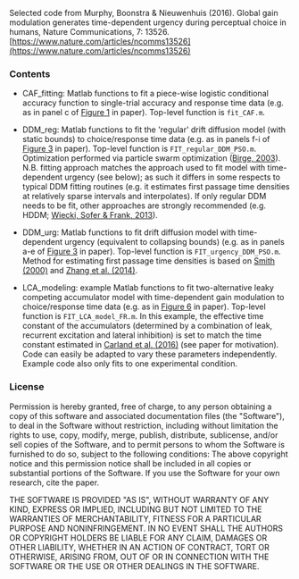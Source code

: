 Selected code from Murphy, Boonstra & Nieuwenhuis (2016). Global gain modulation generates time-dependent urgency during perceptual choice in humans, Nature Communications, 7: 13526. [https://www.nature.com/articles/ncomms13526](https://www.nature.com/articles/ncomms13526)

### Contents

* CAF_fitting: Matlab functions to fit a piece-wise logistic conditional accuracy function to single-trial accuracy and response time data (e.g. as in panel c of [Figure 1](https://www.nature.com/articles/ncomms13526/figures/1) in paper). Top-level function is `fit_CAF.m`.

* DDM_reg: Matlab functions to fit the 'regular' drift diffusion model (with static bounds) to choice/response time data (e.g. as in panels f-i of [Figure 3](https://www.nature.com/articles/ncomms13526/figures/3) in paper). Top-level function is `FIT_regular_DDM_PSO.m`. Optimization performed via particle swarm optimization ([Birge, 2003](https://ieeexplore.ieee.org/document/1202265)). N.B. fitting approach matches the approach used to fit model with time-dependent urgency (see below); as such it differs in some respects to typical DDM fitting routines (e.g. it estimates first passage time densities at relatively sparse intervals and interpolates). If only regular DDM needs to be fit, other approaches are strongly recommended (e.g. HDDM; [Wiecki, Sofer & Frank, 2013](https://www.frontiersin.org/articles/10.3389/fninf.2013.00014/full)). 

* DDM_urg: Matlab functions to fit drift diffusion model with time-dependent urgency (equivalent to collapsing bounds) (e.g. as in panels a-e of [Figure 3](https://www.nature.com/articles/ncomms13526/figures/3) in paper). Top-level function is `FIT_urgency_DDM_PSO.m`. Method for estimating first passage time densities is based on [Smith (2000)](https://www.sciencedirect.com/science/article/abs/pii/S0022249699912609) and [Zhang et al. (2014)](https://www.frontiersin.org/articles/10.3389/fpsyg.2014.01364/full).

* LCA_modeling: example Matlab functions to fit two-alternative leaky competing accumulator model with time-dependent gain modulation to choice/response time data (e.g. as in [Figure 6](https://www.nature.com/articles/ncomms13526/figures/6) in paper). Top-level function is `FIT_LCA_model_FR.m`. In this example, the effective time constant of the accumulators (determined by a combination of leak, recurrent excitation and lateral inhibition) is set to match the time constant estimated in [Carland et al. (2016)](https://www.physiology.org/doi/full/10.1152/jn.00264.2015) (see paper for motivation). Code can easily be adapted to vary these parameters independently. Example code also only fits to one experimental condition.

### License
Permission is hereby granted, free of charge, to any person obtaining a copy of this software and associated documentation files (the "Software"), to deal in the Software without restriction, including without limitation the rights to use, copy, modify, merge, publish, distribute, sublicense, and/or sell copies of the Software, and to permit persons to whom the Software is furnished to do so, subject to the following conditions: The above copyright notice and this permission notice shall be included in all copies or substantial portions of the Software. If you use the Software for your own research, cite the paper.

THE SOFTWARE IS PROVIDED "AS IS", WITHOUT WARRANTY OF ANY KIND, EXPRESS OR IMPLIED, INCLUDING BUT NOT LIMITED TO THE WARRANTIES OF MERCHANTABILITY, FITNESS FOR A PARTICULAR PURPOSE AND NONINFRINGEMENT. IN NO EVENT SHALL THE AUTHORS OR COPYRIGHT HOLDERS BE LIABLE FOR ANY CLAIM, DAMAGES OR OTHER LIABILITY, WHETHER IN AN ACTION OF CONTRACT, TORT OR OTHERWISE, ARISING FROM, OUT OF OR IN CONNECTION WITH THE SOFTWARE OR THE USE OR OTHER DEALINGS IN THE SOFTWARE.
